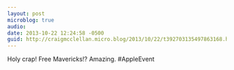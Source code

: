 ```yaml
---
layout: post
microblog: true
audio: 
date: 2013-10-22 12:24:58 -0500
guid: http://craigmcclellan.micro.blog/2013/10/22/t392703135497863168.html
---
```

Holy crap! Free Mavericks!? Amazing. #AppleEvent
